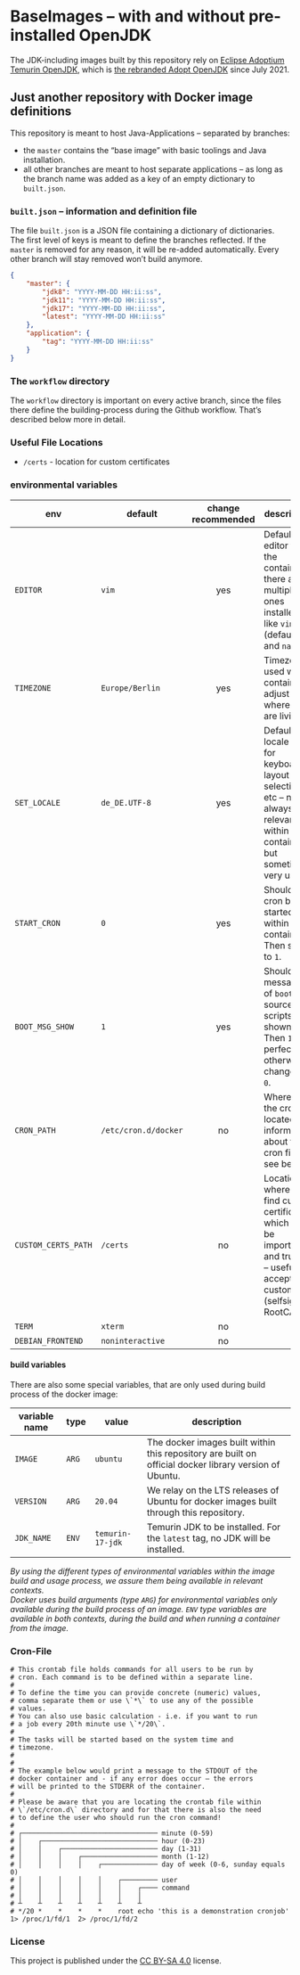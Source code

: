 # BaseImages – with and without pre-installed OpenJDK

The JDK-including images built by this repository rely on [Eclipse Adoptium Temurin OpenJDK](https://adoptium.net/), which is [the rebranded Adopt OpenJDK](https://blog.adoptopenjdk.net/2021/03/transition-to-eclipse-an-update/) since July 2021.

## Just another repository with Docker image definitions

This repository is meant to host Java-Applications – separated by branches:

* the `master` contains the “base image” with basic toolings and Java installation.
* all other branches are meant to host separate applications – as long as the branch name was added as a key of an empty dictionary to `built.json`.

### `built.json` – information and definition file

The file `built.json` is a JSON file containing a dictionary of dictionaries.  
The first level of keys is meant to define the branches reflected. If the `master` is removed for any reason, it will be re-added automatically. Every other branch will stay removed won’t build anymore.

```json
{
    "master": {
        "jdk8": "YYYY-MM-DD HH:ii:ss",
        "jdk11": "YYYY-MM-DD HH:ii:ss",
        "jdk17": "YYYY-MM-DD HH:ii:ss",
        "latest": "YYYY-MM-DD HH:ii:ss"
    },
    "application": {
        "tag": "YYYY-MM-DD HH:ii:ss"
    }
}
```

### The `workflow` directory

The `workflow` directory is important on every active branch, since the files there define the building-process during the Github workflow. That’s described below more in detail.

### Useful File Locations

* `/certs` - location for custom certificates

### environmental variables

| env                   | default               | change recommended | description |
| --------------------- | --------------------- |:------------------:| ----------- |
| `EDITOR`              | `vim`                 | yes                | Default editor for the container – there are multiple ones installed like `vim` (default) and `nano`. |
| `TIMEZONE`            | `Europe/Berlin`       | yes                | Timezone used within container – adjust to where you are living |
| `SET_LOCALE`          | `de_DE.UTF-8`         | yes                | Default locale used for keyboard layout selection, etc – not always relevant within containers, but sometimes very usefull |
| `START_CRON`          | `0`                   | yes                | Should cron be started within the container? Then set it to `1`. |
| `BOOT_MSG_SHOW`       | `1`                   | yes                | Should messages of `boot.sh` sourced scripts be shown? Then `1` is perfect, otherwise change to `0`. |
| `CRON_PATH`           | `/etc/cron.d/docker`  | no                 | Where is the cron file located? for information about the cron file, see below. |
| `CUSTOM_CERTS_PATH`   | `/certs`              | no                 | Location where to find custom certificates which will be imported and trusted – useful to accept custom (selfsigned) RootCAs. |
| `TERM`                | `xterm`               | no                 | |
| `DEBIAN_FRONTEND`     | `noninteractive`      | no                 | |

#### build variables

There are also some special variables, that are only used during build process of the docker image:

| variable name       | type  | value                       | description |
| ------------------- | ----- | --------------------------- | ----------- |
| `IMAGE`             | `ARG` | `ubuntu`                    | The docker images built within this repository are built on official docker library version of Ubuntu. |
| `VERSION`           | `ARG` | `20.04`                     | We relay on the LTS releases of Ubuntu for docker images built through this repository. |
| `JDK_NAME`          | `ENV` | `temurin-17-jdk`            | Temurin JDK to be installed. For the `latest` tag, no JDK will be installed. |

*By using the different types of environmental variables within the image build and usage process, we assure them being available in relevant contexts.  
Docker uses build arguments (type `ARG`) for environmental variables only available during the build process of an image. `ENV` type variables are available in both contexts, during the build and when running a container from the image.*

### Cron-File

```
# This crontab file holds commands for all users to be run by
# cron. Each command is to be defined within a separate line.
#
# To define the time you can provide concrete (numeric) values,
# comma separate them or use \`*\` to use any of the possible
# values.
# You can also use basic calculation - i.e. if you want to run
# a job every 20th minute use \`*/20\`.
#
# The tasks will be started based on the system time and
# timezone.
#
#
# The example below would print a message to the STDOUT of the
# docker container and - if any error does occur – the errors
# will be printed to the STDERR of the container.
#
# Please be aware that you are locating the crontab file within
# \`/etc/cron.d\` directory and for that there is also the need
# to define the user who should run the cron command!
#
# ┌────────────────────────────────── minute (0-59)
# │    ┌───────────────────────────── hour (0-23)
# │    │    ┌──────────────────────── day (1-31)
# │    │    │    ┌─────────────────── month (1-12)
# │    │    │    │    ┌────────────── day of week (0-6, sunday equals 0)
# │    │    │    │    │    ┌───────── user
# │    │    │    │    │    │    ┌──── command
# │    │    │    │    │    │    │
# ┴    ┴    ┴    ┴    ┴    ┴    ┴
# */20 *    *    *    *    root echo 'this is a demonstration cronjob'  1> /proc/1/fd/1  2> /proc/1/fd/2
```

### License

This project is published under the [CC BY-SA 4.0](https://creativecommons.org/licenses/by-sa/4.0/deed.en) license.
